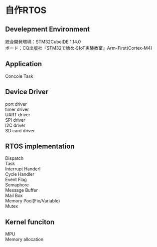 # 自作RTOS
## Develepment Environment 
統合開発環境：STM32CubeIDE 1.14.0   
ボード：CQ出版社『STM32で始めるIoT実験教室』Arm-First(Cortex-M4)

## Application  
Concole Task

## Device Driver 
port driver  
timer driver  
UART driver  
SPI driver  
I2C driver  
SD card driver  

## RTOS implementation
Dispatch  
Task  
Interrupt Handerl   
Cycle Handler  
Event Flag  
Semaphore  
Message Buffer  
Mail Box  
Memory Pool(Fix/Variable)  
Mutex  

## Kernel funciton
MPU  
Memory allocation



